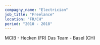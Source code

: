 ```yaml
---
compagny_name: "Electrician"
job_title: "Freelance"
location: "FR/CH"
period: "2010 - 2018"
---
```

MCIB - Hecken (FR)
Das Team - Basel (CH)